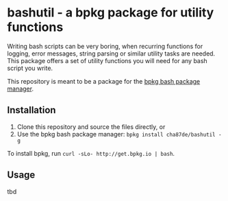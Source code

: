 # bashutil - a bpkg package for utility functions

Writing bash scripts can be very boring, when recurring functions for logging, error messages, string parsing or similar utility tasks are needed. This package offers a set
of utility functions you will need for any bash script you write.

This repository is meant to be a package for the [bpkg bash package manager](http://www.bpkg.io/).


## Installation

 1. Clone this repository and source the files directly, or
 2. Use the bpkg bash package manager: `bpkg install cha87de/bashutil -g`

To install bpkg, run `curl -sLo- http://get.bpkg.io | bash`.

## Usage

tbd
